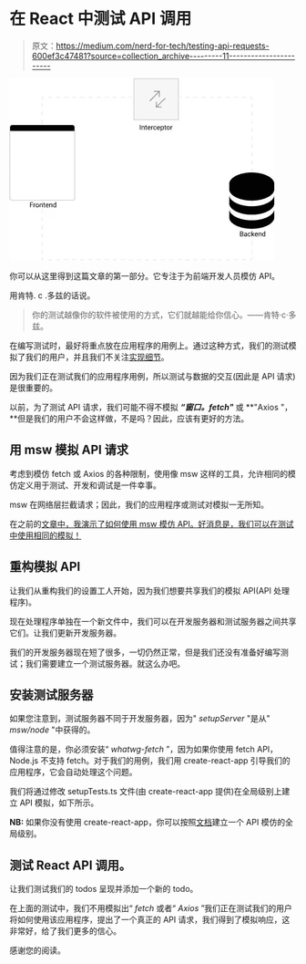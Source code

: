 # 在 React 中测试 API 调用

> 原文：<https://medium.com/nerd-for-tech/testing-api-requests-600ef3c47481?source=collection_archive---------11----------------------->

![](img/6f2709d15d4e21ba2036f46cbf97ea86.png)

你可以从这里得到这篇文章的第一部分。它专注于为前端开发人员模仿 API。

用肯特. c .多兹的话说。

> 你的测试越像你的软件被使用的方式，它们就越能给你信心。——肯特·c·多兹。

在编写测试时，最好将重点放在应用程序的用例上。通过这种方式，我们的测试模拟了我们的用户，并且我们不关注[实现细节](https://kentcdodds.com/blog/testing-implementation-details)。

因为我们正在测试我们的应用程序用例，所以测试与数据的交互(因此是 API 请求)是很重要的。

以前，为了测试 API 请求，我们可能不得不模拟 ***“窗口。fetch"*** 或 **"Axios "，**但是我们的用户不会这样做，不是吗？因此，应该有更好的方法。

## 用 msw 模拟 API 请求

考虑到模仿 fetch 或 Axios 的各种限制，使用像 msw 这样的工具，允许相同的模仿定义用于测试、开发和调试是一件幸事。

msw 在网络层拦截请求；因此，我们的应用程序或测试对模拟一无所知。

在之前的[文章中，我演示了如何使用 msw 模仿 API。好消息是，我们可以在测试中使用相同的模拟！](/nerd-for-tech/mocking-apis-for-frontend-developers-e8c1fadc8f58)

## 重构模拟 API

让我们从重构我们的设置工人开始，因为我们想要共享我们的模拟 API(API 处理程序)。

现在处理程序单独在一个新文件中，我们可以在开发服务器和测试服务器之间共享它们。让我们更新开发服务器。

我们的开发服务器现在短了很多，一切仍然正常，但是我们还没有准备好编写测试；我们需要建立一个测试服务器。就这么办吧。

## 安装测试服务器

如果您注意到，测试服务器不同于开发服务器，因为" *setupServer* "是从" *msw/node* "中获得的。

值得注意的是，你必须安装“ *whatwg-fetch* ”，因为如果你使用 fetch API，Node.js 不支持 fetch。对于我们的用例，我们用 create-react-app 引导我们的应用程序，它会自动处理这个问题。

我们将通过修改 setupTests.ts 文件(由 create-react-app 提供)在全局级别上建立 API 模拟，如下所示。

**NB:** 如果你没有使用 create-react-app，你可以按照[文档](https://mswjs.io/docs/getting-started/integrate/node#using-manual-setup)建立一个 API 模仿的全局级别。

## 测试 React API 调用。

让我们测试我们的 todos 呈现并添加一个新的 todo。

在上面的测试中，我们不用模拟出“ *fetch* 或者“ *Axios* ”我们正在测试我们的用户将如何使用该应用程序，提出了一个真正的 API 请求，我们得到了模拟响应，这非常好，给了我们更多的信心。

感谢您的阅读。